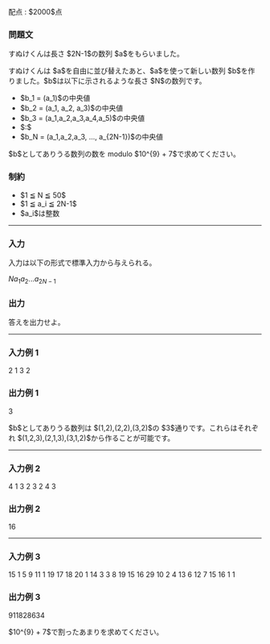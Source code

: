 
<div>

<span>

<span>

<p>
配点 : $2000$点
</p>

<div>

<section>

### **問題文**

<p>
すぬけくんは長さ $2N-1$の数列 $a$をもらいました。
</p>

<p>
すぬけくんは $a$を自由に並び替えたあと、$a$を使って新しい数列 $b$を作りました。$b$は以下に示されるような長さ $N$の数列です。
</p>

<ul>

<li>
$b_1 = (a_1)$の中央値
</li>

<li>
$b_2 = (a_1, a_2, a_3)$の中央値
</li>

<li>
$b_3 = (a_1,a_2,a_3,a_4,a_5)$の中央値
</li>

<li>
$:$
</li>

<li>
$b_N = (a_1,a_2,a_3, ..., a_{2N-1})$の中央値
</li>

</ul>

<p>
$b$としてありうる数列の数を modulo $10^{9} + 7$で求めてください。
</p>

</section>

</div>

<div>

<section>

### **制約**

<ul>

<li>
$1 ≦ N ≦ 50$
</li>

<li>
$1 ≦ a_i ≦ 2N-1$
</li>

<li>
$a_i$は整数
</li>

</ul>

</section>

</div>

---

<div>

<div>

<section>

### **入力**

<p>
入力は以下の形式で標準入力から与えられる。
</p>

<div>

$N$$a_1$$a_2$$...$$a_{2N-1}$
</div>

</section>

</div>

<div>

<section>

### **出力**

<p>
答えを出力せよ。
</p>

</section>

</div>

</div>

---

<div>

<section>

### **入力例 1**

<div>

2
1 3 2

</div>

</section>

</div>

<div>

<section>

### **出力例 1**

<div>

3

</div>

<p>
$b$としてありうる数列は $(1,2),(2,2),(3,2)$の $3$通りです。これらはそれぞれ $(1,2,3),(2,1,3),(3,1,2)$から作ることが可能です。
</p>

</section>

</div>

---

<div>

<section>

### **入力例 2**

<div>

4
1 3 2 3 2 4 3

</div>

</section>

</div>

<div>

<section>

### **出力例 2**

<div>

16

</div>

</section>

</div>

---

<div>

<section>

### **入力例 3**

<div>

15
1 5 9 11 1 19 17 18 20 1 14 3 3 8 19 15 16 29 10 2 4 13 6 12 7 15 16 1 1

</div>

</section>

</div>

<div>

<section>

### **出力例 3**

<div>

911828634

</div>

<p>
$10^{9} + 7$で割ったあまりを求めてください。
</p>

</section>

</div>

</span>

</span>

</div>
